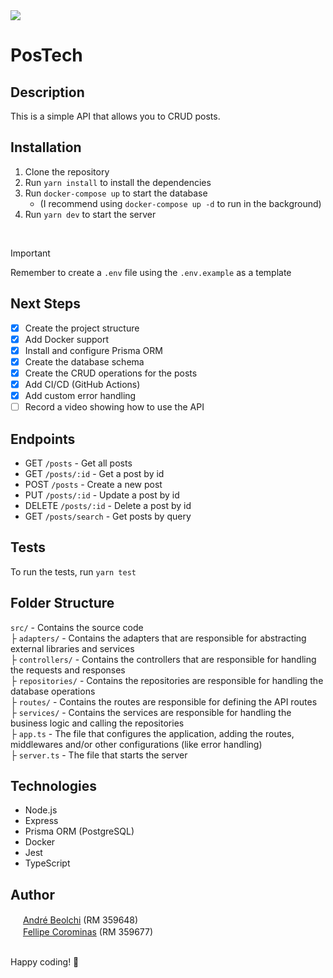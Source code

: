 <img src="https://img.shields.io/endpoint?url=https://postech-api.onrender.com/status-badge"/>

# PosTech
## Description
This is a simple API that allows you to CRUD posts.

## Installation
1. Clone the repository 
2. Run `yarn install` to install the dependencies
3. Run `docker-compose up` to start the database 
   - (I recommend using `docker-compose up -d` to run in the background)
4. Run `yarn dev` to start the server

<br>

> [!IMPORTANT]  
> Remember to create a `.env` file using the `.env.example` as a template

## Next Steps
- [X] Create the project structure
- [X] Add Docker support
- [X] Install and configure Prisma ORM
- [X] Create the database schema
- [X] Create the CRUD operations for the posts
- [X] Add CI/CD (GitHub Actions)
- [X] Add custom error handling
- [ ] Record a video showing how to use the API

## Endpoints
- GET `/posts` - Get all posts
- GET `/posts/:id` - Get a post by id
- POST `/posts` - Create a new post
- PUT `/posts/:id` - Update a post by id
- DELETE `/posts/:id` - Delete a post by id
- GET `/posts/search` - Get posts by query

## Tests
To run the tests, run `yarn test`

## Folder Structure
`src/` - Contains the source code
<br>├ `adapters/` - Contains the adapters that are responsible for abstracting external libraries and services
<br>├ `controllers/` - Contains the controllers that are responsible for handling the requests and responses
<br>├ `repositories/` - Contains the repositories are responsible for handling the database operations
<br>├ `routes/` - Contains the routes are responsible for defining the API routes
<br>├ `services/` - Contains the services are responsible for handling the business logic and calling the repositories
<br>├ `app.ts` - The file that configures the application, adding the routes, middlewares and/or other configurations (like error handling)
<br>├ `server.ts` - The file that starts the server

## Technologies
- Node.js
- Express
- Prisma ORM (PostgreSQL)
- Docker
- Jest
- TypeScript

## Author
<img src="https://avatars.githubusercontent.com/u/61586777" width="16" height="16"> [André Beolchi](https://github.com/andrebeolchi) (RM 359648)
<br><img src="https://avatars.githubusercontent.com/u/34667580" width="16" height="16"> [Fellipe Corominas](https://github.com/LeFelps) (RM 359677)

<br> Happy coding! 🚀